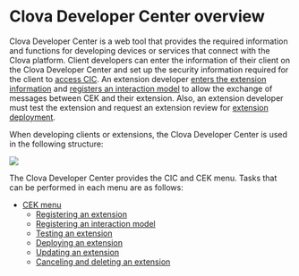 # Clova Developer Center overview

Clova Developer Center is a web tool that provides the required information and functions for developing devices or services that connect with the Clova platform. Client developers can enter the information of their client on the Clova Developer Center and set up the security information required for the client to [access CIC](/CIC/CIC_Overview.md). An extension developer [enters the extension information](/DevConsole/Guides/CEK/Register_Extension.md) and [registers an interaction model](/DevConsole/Guides/CEK/Register_Interaction_Model.md) to allow the exchange of messages between CEK and their extension. Also, an extension developer must test the extension and request an extension review for [extension deployment](/DevConsole/Guides/CEK/Deploy_Extension.md).

When developing clients or extensions, the Clova Developer Center is used in the following structure:

![](/DevConsole/Resources/Images/DevConsole-Concept_Diagram.png)

The Clova Developer Center provides the CIC and CEK menu. Tasks that can be performed in each menu are as follows:

* [CEK menu](/DevConsole/Guides/CEK/Using_CEK_Menu.md)
  * [Registering an extension](/DevConsole/Guides/CEK/Register_Extension.md)
  * [Registering an interaction model](/DevConsole/Guides/CEK/Register_Interaction_Model.md)
  * [Testing an extension](/DevConsole/Guides/CEK/Test_Extension.md)
  * [Deploying an extension](/DevConsole/Guides/CEK/Deploy_Extension.md)
  * [Updating an extension](/DevConsole/Guides/CEK/Update_Extension.md)
  * [Canceling and deleting an extension](/DevConsole/Guides/CEK/Remove_Extension.md)
